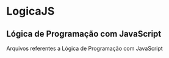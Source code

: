 # LogicaJS

## Lógica de Programação com JavaScript

Arquivos referentes a Lógica de Programação com JavaScript